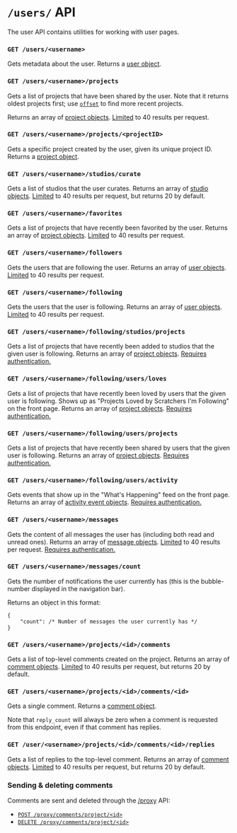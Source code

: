 # `/users/` API

The user API contains utilities for working with user pages.

### `GET /users/<username>`

Gets metadata about the user. Returns a [user object](definitions/user_object.md).

### `GET /users/<username>/projects`

Gets a list of projects that have been shared by the user. Note that it returns oldest projects first; use [`offset`](../etc/limits_and_offsets.md) to find more recent projects.

Returns an array of [project objects](definitions/project_object.md). [Limited](../etc/limits_and_offsets.md) to 40 results per request.

### `GET /users/<username>/projects/<projectID>`

Gets a specific project created by the user, given its unique project ID. Returns a [project object](definitions/project_object.md).

### `GET /users/<username>/studios/curate`

Gets a list of studios that the user curates. Returns an array of [studio objects](definitions/studio_object.md). [Limited](../etc/limits_and_offsets.md) to 40 results per request, but returns 20 by default.

### `GET /users/<username>/favorites`

Gets a list of projects that have recently been favorited by the user. Returns an array of [project objects](definitions/project_object.md). [Limited](../etc/limits_and_offsets.md) to 40 results per request.

### `GET /users/<username>/followers`

Gets the users that are following the user. Returns an array of [user objects](definitions/user_object.md). [Limited](../etc/limits_and_offsets.md) to 40 results per request.

### `GET /users/<username>/following`

Gets the users that the user is following. Returns an array of [user objects](definitions/user_object.md). [Limited](../etc/limits_and_offsets.md) to 40 results per request.

### `GET /users/<username>/following/studios/projects`

Gets a list of projects that have recently been added to studios that the given user is following. Returns an array of [project objects](definitions/project_object.md). [Requires authentication.](../etc/authentication.md)

### `GET /users/<username>/following/users/loves`

Gets a list of projects that have recently been loved by users that the given user is following. Shows up as "Projects Loved by Scratchers I'm Following" on the front page.  Returns an array of [project objects](definitions/project_object.md). [Requires authentication.](../etc/authentication.md)

### `GET /users/<username>/following/users/projects`

Gets a list of projects that have recently been shared by users that the given user is following. Returns an array of [project objects](definitions/project_object.md). [Requires authentication.](../etc/authentication.md)

### `GET /users/<username>/following/users/activity`

Gets events that show up in the "What's Happening" feed on the front page.  Returns an array of [activity event objects](definitions/activity_event_object.md).  [Requires authentication.](../etc/authentication.md)

### `GET /users/<username>/messages`

Gets the content of all messages the user has (including both read and unread ones). Returns an array of [message objects](definitions/message_object.md). [Limited](../etc/limits_and_offsets.md) to 40 results per request. [Requires authentication.](../etc/authentication.md)

### `GET /users/<username>/messages/count`

Gets the number of notifications the user currently has (this is the bubble-number displayed in the navigation bar).

Returns an object in this format:

```
{
    "count": /* Number of messages the user currently has */
}
```

### `GET /users/<username>/projects/<id>/comments`

Gets a list of top-level comments created on the project. Returns an array of [comment objects](definitions/comment_object.md). [Limited](../etc/limits_and_offsets.md) to 40 results per request, but returns 20 by default.

### `GET /users/<username>/projects/<id>/comments/<id>`

Gets a single comment. Returns a [comment object](definitions/comment_object.md).

Note that `reply_count` will always be zero when a comment is requested from this endpoint, even if that comment has replies.

### `GET /user/<username>/projects/<id>/comments/<id>/replies`

Gets a list of replies to the top-level comment. Returns an array of [comment objects](defintiions/comment_object.md). [Limited](../etc/limits_and_offsets.md) to 40 results per request, but returns 20 by default.

### Sending & deleting comments

Comments are sent and deleted through the [/proxy](proxy.md) API:

- [`POST /proxy/comments/project/<id>`](proxy.md#post-proxycommentprojectid)
- [`DELETE /proxy/comments/project/<id>`](proxy.md#post-proxycommentprojectidcommentid)
